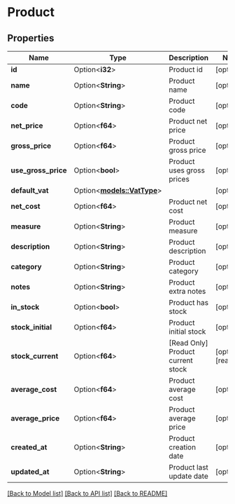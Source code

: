 # Product

## Properties

Name | Type | Description | Notes
------------ | ------------- | ------------- | -------------
**id** | Option<**i32**> | Product id | [optional]
**name** | Option<**String**> | Product name | [optional]
**code** | Option<**String**> | Product code | [optional]
**net_price** | Option<**f64**> | Product net price | [optional]
**gross_price** | Option<**f64**> | Product gross price | [optional]
**use_gross_price** | Option<**bool**> | Product uses gross prices | [optional]
**default_vat** | Option<[**models::VatType**](VatType.md)> |  | [optional]
**net_cost** | Option<**f64**> | Product net cost | [optional]
**measure** | Option<**String**> | Product measure | [optional]
**description** | Option<**String**> | Product description | [optional]
**category** | Option<**String**> | Product category | [optional]
**notes** | Option<**String**> | Product extra notes | [optional]
**in_stock** | Option<**bool**> | Product has stock | [optional]
**stock_initial** | Option<**f64**> | Product initial stock | [optional]
**stock_current** | Option<**f64**> | [Read Only] Product current stock | [optional][readonly]
**average_cost** | Option<**f64**> | Product average cost | [optional]
**average_price** | Option<**f64**> | Product average price | [optional]
**created_at** | Option<**String**> | Product creation date | [optional]
**updated_at** | Option<**String**> | Product last update date | [optional]

[[Back to Model list]](../README.md#documentation-for-models) [[Back to API list]](../README.md#documentation-for-api-endpoints) [[Back to README]](../README.md)


